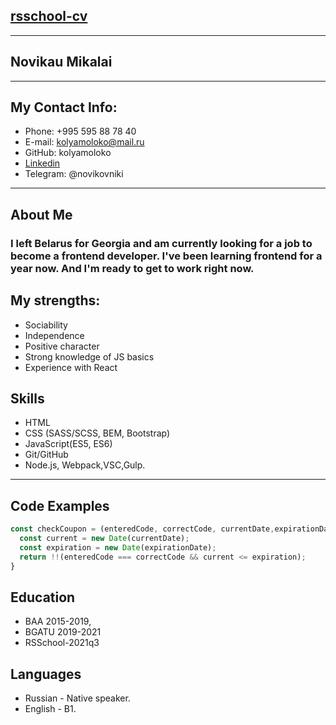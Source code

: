 ## [rsschool-cv](https://www.linkedin.com/in/mikalai-novikau-6a0824224/overlay/1635500918940/single-media-viewer/)
----
## Novikau Mikalai
****
## My Contact Info:
+ Phone: +995 595 88 78 40
+ E-mail: kolyamoloko@mail.ru
+ GitHub: kolyamoloko
+ [Linkedin](https://www.linkedin.com/in/mikalai-novikau-6a0824224/)
+ Telegram: @novikovniki
----
## About Me
### I left Belarus for Georgia and am currently looking for a job to become a frontend developer. I've been learning frontend for a year now. And I'm ready to get to work right now.

## My strengths:
+ Sociability
+ Independence
+ Positive character
+ Strong knowledge of JS basics
+ Experience with React

## Skills
+ HTML
+ CSS (SASS/SCSS, BEM, Bootstrap)
+ JavaScript(ES5, ES6)
+ Git/GitHub
+ Node.js, Webpack,VSC,Gulp.
----
## Code Examples
```js
const checkCoupon = (enteredCode, correctCode, currentDate,expirationDate) =>{
  const current = new Date(currentDate);
  const expiration = new Date(expirationDate);
  return !!(enteredCode === correctCode && current <= expiration);
}
```
## Education
+ BAA 2015-2019,
+ BGATU 2019-2021
+ RSSchool-2021q3


## Languages
+ Russian - Native speaker.
+ English - B1.